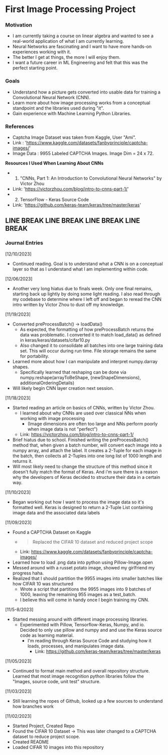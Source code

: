 # First Image Processing Project

### Motivation
- I am currently taking a course on linear algebra and wanted to see a real-world application of what I am currently learning.
- Neural Networks are fascinating and I want to have more hands-on experiences working with it.
- The better I get at things, the more I will enjoy them.
- I want a future career in ML Engineering and felt that this was the perfect starting point.

### Goals
- Understand how a picture gets converted into usable data for training a Convolutional Neural Network (CNN).
- Learn more about how image processing works from a conceptual standpoint and the libraries used during "it".
- Gain experience with Machine Learning Python Libraries.

### References
* Captcha Image Dataset was taken from Kaggle, User "Ami".
* Link : 'https://www.kaggle.com/datasets/fanbyprinciple/captcha-images/'
* Image Data : 9955 Labeled CAPTCHA Images. Image Dim = 24 x 72.

**Resources I Used When Learning About CNNs**
* 1. "CNNs, Part 1: An Introduction to Convolutional Neural Networks" by Victor Zhou
* Link: 'https://victorzhou.com/blog/intro-to-cnns-part-1/'
* 2. TensorFlow - Keras Source Code
* Link: 'https://github.com/keras-team/keras/tree/master/keras'

## LINE BREAK LINE BREAK LINE BREAK LINE BREAK

### Journal Entries
[12/10/2023]
- Continued reading. Goal is to understand what a CNN is on a conceptual layer so that as I understand what I am implementing within code.

[12/06/2023]
- Another very long hiatus due to finals week. Only one final remains, starting back up lightly by doing some light reading. I also read through my codebase to determine where I left off and began to reread the CNN intro written by Victor Zhou to dust off my knowledge.

[11/19/2023]
- Converted preProcessBatch() -> loadData()
  - As expected, the formatting of how preProcessBatch returns the data was problematic. I converted it to match load_data() as defined in keras/keras/datasets/cifar10.py
  - Also changed it to consolidate all batches into one large training data set. This will occur during run time. File storage remains the same for portability.
- Learned more about how I can manipulate and interpret numpy.darray shapes.
  - Specifically learned that reshaping can be done via numpy.reshape(arrayToBeShape, (newShapeDimensions), additionalOrderingDetails) 
- Will likely begin CNN layer creation next session.

[11/18/2023]
- Started reading an article on basics of CNNs, written by Victor Zhou.
  - I learned about why CNNs are used over classical NNs when working with image processing
    - (Image dimensions are often too large and NNs perform poorly when image data is not "perfect")
  - Link: https://victorzhou.com/blog/intro-to-cnns-part-1/
- Brief hiatus due to school. Finished writing the preProcessBatch() method that, when given a batch number, will convert each image into a numpy array, and attach the label. It creates a 2-Tuple for each image in the batch, then collects all 2-Tuples into one long list of 1000 length and returns it.
- Will most likely need to change the structure of this method since it doesn't fully match the format of Keras. And i'm sure there is a reason why the developers of Keras decided to structure their data in a certain way.

[11/10/2023]
 - Began working out how I want to process the image data so it's formatted well. Keras is designed to return a 2-Tuple List containing image data and the associated data labels

[11/09/2023]
- Found a CAPTCHA Dataset on Kaggle
  - > Replaced the CIFAR 10 dataset and reduced project scope
  - Link: https://www.kaggle.com/datasets/fanbyprinciple/captcha-images/
- Learned how to load .png data into python using Pillow-Image.open
- Messed around with a russet potato image, showed my girlfriend my progress haha.
- Realized that I should partition the 9955 images into smaller batches like how CIFAR 10 was structured
  - Wrote a script that partitions the 9955 images into 9 batches of 1000, leaving the remaining 955 images as a test_batch.
  - I believe this will come in handy once I begin training my CNN.
 
[11/5-8/2023]
- Started messing around with different image processing libraries.
  - Experimented with Pillow, Tensorflow-Keras, Numpy, and io. Decided to only use pillow and numpy and and use the Keras source code as learning material.
    - I'm reading through Keras Source Code and studying how it loads, processes, and manipulates image data.
      - Link: https://github.com/keras-team/keras/tree/master/keras
 
[11/05/2023]
- Continued to format main method and overall repository structure. Learned that most image recognition python libraries follow the "Images, source code, unit test" structure.

[11/03/2023]
- Still learning the ropes of Github, looked up a few sources to understand how branches work

[11/02/2023]
- Started Project, Created Repo
- Found the CIFAR 10 Dataset -> This was later changed to a CAPTCHA dataset to reduce project scope.
- Created README
- Loaded CIFAR 10 images into this repository
